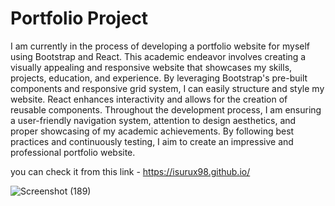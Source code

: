 # Portfolio Project

I am currently in the process of developing a portfolio website for myself using Bootstrap and React. This academic endeavor involves creating a visually appealing and responsive website that showcases my skills, projects, education, and experience. By leveraging Bootstrap's pre-built components and responsive grid system, I can easily structure and style my website. React enhances interactivity and allows for the creation of reusable components. Throughout the development process, I am ensuring a user-friendly navigation system, attention to design aesthetics, and proper showcasing of my academic achievements. By following best practices and continuously testing, I aim to create an impressive and professional portfolio website.

you can check it from this link - https://isurux98.github.io/

![Screenshot (189)](https://github.com/IsuruX98/IsuruX98.github.io/assets/104721314/13e8088f-7b9d-4938-ab7f-4046cfe55927)


